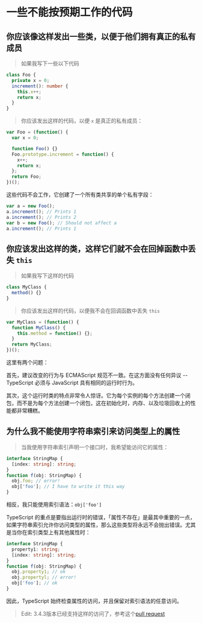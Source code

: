 # 一些不能按预期工作的代码

## 你应该像这样发出一些类，以便于他们拥有真正的私有成员

> 如果我写下一些以下代码

```ts
class Foo {
  private x = 0;
  increment(): number {
    this.x++;
    return x;
  }
}
```

> 你应该发出这样的代码，以便 `x` 是真正的私有成员：

```ts
var Foo = (function() {
  var x = 0;

  function Foo() {}
  Foo.prototype.increment = function() {
    x++;
    return x;
  };
  return Foo;
})();
```

这些代码不会工作，它创建了一个所有类共享的单个私有字段：

```ts
var a = new Foo();
a.increment(); // Prints 1
a.increment(); // Prints 2
var b = new Foo(); // Should not affect a
a.increment(); // Prints 1
```

## 你应该发出这样的类，这样它们就不会在回掉函数中丢失 `this`

> 如果我写下这样的代码

```ts
class MyClass {
  method() {}
}
```

> 你应该发出这样的代码，以便我不会在回调函数中丢失 `this`

```ts
var MyClass = (function() {
  function MyClass() {
    this.method = function() {};
  }
  return MyClass;
})();
```

这里有两个问题：

首先，建议改变的行为与 ECMAScript 规范不一致。在这方面没有任何异议 -- TypeScript 必须与 JavaScript 具有相同的运行时行为。

其次，这个运行时类的特点非常令人惊讶。它为每个实例的每个方法创建一个闭包，而不是为每个方法创建一个闭包，这在初始化时，内存、以及垃圾回收上的性能都非常糟糕。

## 为什么我不能使用字符串索引来访问类型上的属性

> 当我使用字符串索引声明一个接口时，我希望能访问它的属性：

```ts
interface StringMap {
  [index: string]: string;
}
function f(obj: StringMap) {
  obj.foo; // error!
  obj['foo']; // I have to write it this way
}
```

相反，我只能使用索引语法：`obj['foo']`

TypeScript 的重点是要指出运行时的错误，「属性不存在」是最其中重要的一点，如果字符串索引允许你访问类型的属性，那么这些类型将永远不会抛出错误。尤其是当你在索引类型上有其他属性时：

```ts
interface StringMap {
  property1: string;
  [index: string]: string;
}
function f(obj: StringMap) {
  obj.property1; // ok
  obj.propertyl; // error!
  obj['foo']; // ok
}
```

因此，TypeScript 始终检查属性的访问，并且保留对索引语法的任意访问。
> Edit: 3.4.3版本已经支持这样的访问了，参考这个[pull request](https://github.com/Microsoft/TypeScript/pull/12671)
